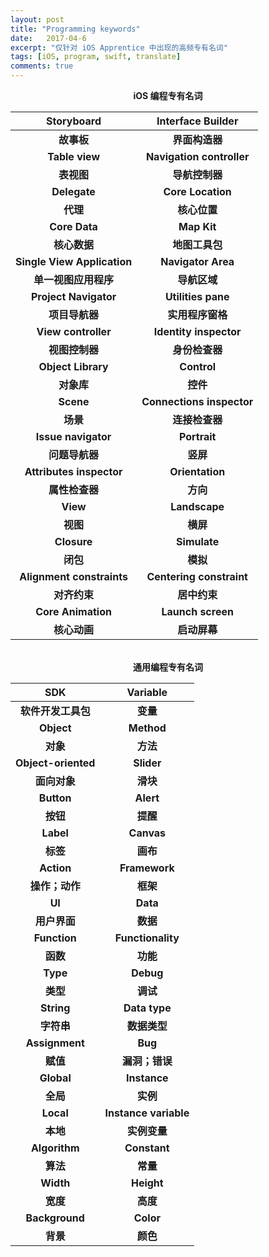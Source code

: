 ```yaml
---
layout: post
title: "Programming keywords"
date:   2017-04-6
excerpt: "仅针对 iOS Apprentice 中出现的高频专有名词"
tags: [iOS, program, swift, translate]
comments: true
---
```


<center><strong>iOS 编程专有名词</strong></center>

|         Storyboard          |     Interface Builder     |
| :-------------------------: | :-----------------------: |
|           **故事板**           |         **界面构造器**         |
|       **Table view**       | **Navigation controller** |
|           **表视图**           |         **导航控制器**         |
|        **Delegate**        |     **Core Location**     |
|           **代理**            |         **核心位置**          |
|        **Core Data**        |        **Map Kit**        |
|          **核心数据**           |         **地图工具包**         |
| **Single View Application** |    **Navigator Area**     |
|        **单一视图应用程序**         |         **导航区域**          |
|    **Project Navigator**    |    **Utilities pane**     |
|          **项目导航器**          |        **实用程序窗格**         |
|     **View controller**     |         **Identity inspector**         |
|          **视图控制器**          |          **身份检查器**           |
|     **Object Library**      |        **Control**        |
|           **对象库**           |          **控件**           |
|      **Scene**       | **Connections inspector** |
|          **场景**           |         **连接检查器**         |
|     **Issue navigator**     |       **Portrait**        |
|          **问题导航器**          |          **竖屏**           |
|  **Attributes inspector**   |      **Orientation**      |
|          **属性检查器**          |          **方向**           |
|          **View**           |       **Landscape**       |
|           **视图**            |          **横屏**           |
|         **Closure**         |       **Simulate**        |
|           **闭包**            |          **模拟**           |
|  **Alignment constraints**  | **Centering constraint**  |
|          **对齐约束**           |         **居中约束**          |
|     **Core Animation**      |     **Launch screen**     |
|          **核心动画**           |         **启动屏幕**          |

<br>

<center><strong>通用编程专有名词</strong></center>

|         SDK         |       Variable        |
| :-----------------: | :-------------------: |
|     **软件开发工具包**     |        **变量**         |
|     **Object**      |      **Method**       |
|       **对象**        |        **方法**         |
| **Object-oriented** |      **Slider**       |
|      **面向对象**       |        **滑块**         |
|     **Button**      |       **Alert**       |
|       **按钮**        |        **提醒**         |
|      **Label**      |      **Canvas**       |
|       **标签**        |        **画布**         |
|     **Action**      |     **Framework**     |
|      **操作；动作**      |        **框架**         |
|       **UI**        |       **Data**        |
|      **用户界面**       |        **数据**         |
|    **Function**     |   **Functionality**   |
|       **函数**        |        **功能**         |
|      **Type**       |       **Debug**       |
|       **类型**        |        **调试**         |
|     **String**      |     **Data type**     |
|       **字符串**       |       **数据类型**        |
|   **Assignment**    |        **Bug**        |
|       **赋值**        |       **漏洞；错误**       |
|     **Global**      |     **Instance**      |
|       **全局**        |        **实例**         |
|      **Local**      | **Instance variable** |
|       **本地**        |       **实例变量**        |
|    **Algorithm**    |     **Constant**      |
|       **算法**        |        **常量**         |
|      **Width**      |      **Height**       |
|       **宽度**        |        **高度**         |
|   **Background**    |       **Color**       |
|       **背景**        |        **颜色**         |